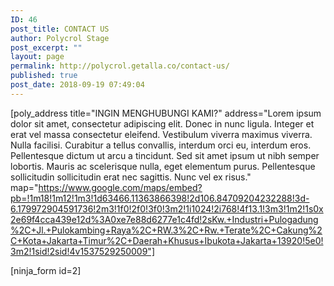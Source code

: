 ```yaml
---
ID: 46
post_title: CONTACT US
author: Polycrol Stage
post_excerpt: ""
layout: page
permalink: http://polycrol.getalla.co/contact-us/
published: true
post_date: 2018-09-19 07:49:04
---
```

[poly_address title="INGIN MENGHUBUNGI KAMI?" address="Lorem ipsum dolor sit amet, consectetur adipiscing elit. Donec in nunc ligula. Integer et erat vel massa consectetur eleifend. Vestibulum viverra maximus viverra. Nulla facilisi. Curabitur a tellus convallis, interdum orci eu, interdum eros. Pellentesque dictum ut arcu a tincidunt. Sed sit amet ipsum ut nibh semper lobortis. Mauris ac scelerisque nulla, eget elementum purus. Pellentesque sollicitudin sollicitudin erat nec sagittis. Nunc vel ex risus." map="https://www.google.com/maps/embed?pb=!1m18!1m12!1m3!1d63466.11363866398!2d106.84709204232288!3d-6.179972904591736!2m3!1f0!2f0!3f0!3m2!1i1024!2i768!4f13.1!3m3!1m2!1s0x2e69f4cca439e12d%3A0xe7e88d6277e1c4fd!2sKw.+Industri+Pulogadung%2C+Jl.+Pulokambing+Raya%2C+RW.3%2C+Rw.+Terate%2C+Cakung%2C+Kota+Jakarta+Timur%2C+Daerah+Khusus+Ibukota+Jakarta+13920!5e0!3m2!1sid!2sid!4v1537529250009"]

[ninja_form id=2]